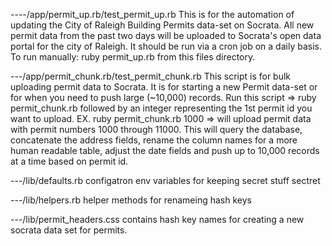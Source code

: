  ----/app/permit_up.rb/test_permit_up.rb
 This is for the automation of updating the City of Raleigh Building Permits data-set on Socrata.
 All new permit data from the past two days will be uploaded to Socrata's open data portal for the city of Raleigh.
 It should be run via a cron job on a daily basis.
 To run manually: ruby permit_up.rb from this files directory.
 
---/app/permit_chunk.rb/test_permit_chunk.rb
 This script is for bulk uploading permit data to Socrata. It is for starting a new Permit data-set or for when 
 you need to push large (~10,000) records.
 Run this script => ruby permit_chunk.rb followed by an integer representing the 1st permit id you want to upload.
 EX. ruby permit_chunk.rb 1000  => will upload permit data with permit numbers 1000 through 11000.
 This will query the database, concatenate the address fields, rename the column names for a more human readable table,
 adjust the date fields and push up to 10,000 records at a time based on permit id.

---/lib/defaults.rb
 configatron env variables for keeping secret stuff sectret

---/lib/helpers.rb
 helper methods for renameing hash keys
 
---/lib/permit_headers.css
 contains hash key names for creating a new socrata data set for permits.
 
 
	


